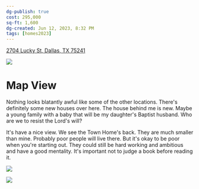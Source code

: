 ```yaml
---
dg-publish: true
cost: 295,000
sq-ft: 1,600
dg-created: Jun 12, 2023, 8:32 PM
tags: [homes2023]
---
```


[2704 Lucky St, Dallas, TX 75241](https://www.homes.com/property/2704-lucky-st-dallas-tx/9z0lf5kezx8cx/)

![](https://images.homes.com/listings/116/1795371423-827467551-original.jpg)

# Map View

Nothing looks blatantly awful like some of the other locations. There's definitely some new houses over here. The house behind me is new. Maybe a young family with a baby that will be my daughter's Baptist husband. Who are we to resist the Lord's will?

It's have a nice view. We see the Town Home's back. They are much smaller than mine. Probably poor people will live there. But it's okay to be poor when you're starting out. They could still be hard working and ambitious and have a good mentality. It's important not to judge a book before reading it.

![](https://i.imgur.com/8xfoqgg.png)

![](https://i.imgur.com/gPG45kx.png)
